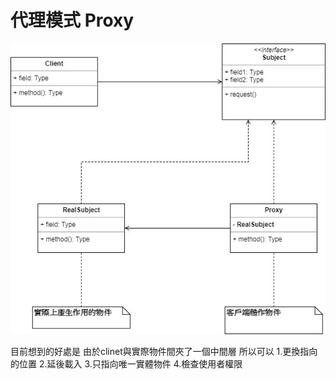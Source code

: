 # 代理模式 Proxy

![image](https://github.com/escc1122/design-pattern/blob/master/new/7_Proxy/Proxy.jpg)


目前想到的好處是
由於clinet與實際物件間夾了一個中間層
所以可以
1.更換指向的位置
2.延後載入
3.只指向唯一實體物件
4.檢查使用者權限
